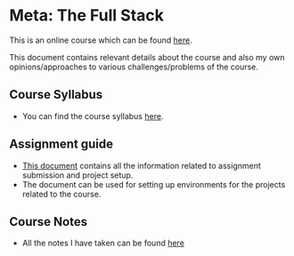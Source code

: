 <link rel="stylesheet" type="text/css" href="Assets/content.css">
<h1 class="custom-header">Meta: The Full Stack</h1>

This is an online course which can be found [here](https://www.coursera.org/learn/the-full-stack).

This document contains relevant details about the course and also my own opinions/approaches to various challenges/problems of the course.

## Course Syllabus

- You can find the course syllabus [here](./Documents/Course-Syllabus.md).

## Assignment guide

- [This document](./Documents/Assignment-Guide.md) contains all the information related to assignment submission and project setup.
- The document can be used for setting up environments for the projects related to the course.

## Course Notes

- All the notes I have taken can be found [here](./Documents/Notes.md)
